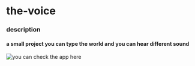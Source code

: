 # the-voice



### description 

#### a small project you can type the world and you can hear different sound


![ you can check the app here ](https://ghost-fa.github.io/the-voice/)
